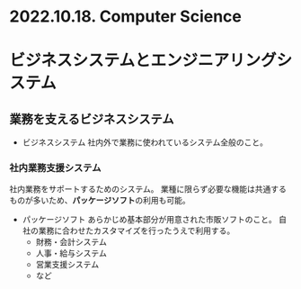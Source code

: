 # 2022.10.18. Computer Science

# ビジネスシステムとエンジニアリングシステム

## 業務を支えるビジネスシステム

* ビジネスシステム
社内外で業務に使われているシステム全般のこと。

### 社内業務支援システム

社内業務をサポートするためのシステム。
業種に限らず必要な機能は共通するものが多いため、**パッケージソフト**の利用も可能。

* パッケージソフト
あらかじめ基本部分が用意された市販ソフトのこと。
自社の業務に合わせたカスタマイズを行ったうえで利用する。
  + 財務・会計システム
  + 人事・給与システム
  + 営業支援システム
  + など
